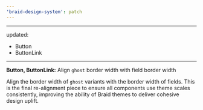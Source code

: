 ```yaml
---
'braid-design-system': patch
---
```


---
updated:
  - Button
  - ButtonLink
---

**Button, ButtonLink:** Align `ghost` border width with field border width

Align the border width of `ghost` variants with the border width of fields.
This is the final re-alignment piece to ensure all components use theme scales consistently, improving the ability of Braid themes to deliver cohesive design uplift.
